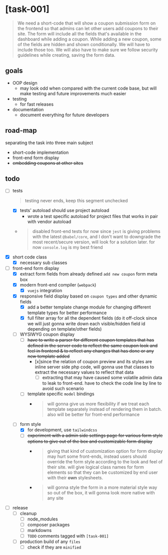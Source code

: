 # [task-001]

> We need a short-code that will show a coupon submission form on the frontend so that admins can let other users add coupons to their site. The form will include all the fields that's available in the dashboard while adding a coupon. While adding a new coupon, some of the fields are hidden and shown conditionally. We will have to include those too. We will also have to make sure we follow security guidelines while creating, saving the form data.


## goals
- OOP design
    - may look odd when compared with the current code base, but will make testing and future improvements much easier
- testing
    - for fast releases
- documentation
    - document everything for future developers
 
## road-map
separating the task into three main subject

 - short-code implementation
 - front-end form display
 - ~~embedding coupons at other sites~~
 
 ## todo
- [ ] tests
    > testing never ends, keep this segment unchecked
    - [x] tests' autoload should use project autoload
        - wrote a test specific autoload for project files that works in pair with vendor autoload
    - > disabled front-end tests for now since `jest` is giving problems with the latest `@babel/core`, and I don't want to downgrade the most recent/secure version, will look for a solution later. for now `console.log` is my best friend
- [x] short code class
    - [x] necessary sub classes
- [ ] front-end form display
    - [x] extract form fields from already defined `add new coupon` form meta box
    - [x] modern front-end compiler (`webpack`)
        - [x] `vuejs` integration
    - [x] responsive field display based on `coupon types` and other dynamic fields
        - [x] add a better template change module for changing different template types for better performance
        - [x] full filter array for all the dependent fields (do it off-clock since we will just gonna write down each visible/hidden field id depending on template/other fields)
    - [ ] WYSIWYG coupon display
        - [ ] ~~have to write a parser for different coupon templates that has defined in the server code to reflect the same coupon look and feel in frontend & to reflect any changes that has done or any new template added~~
            - [x]since the relation of coupon preview and its styles are inline server side php code, will gonna use that classes to extract the necessary values to reflect that data
                - [ ] extracting that may have caused some volatile admin data to leak to front-end. have to check the code line by line to avoid such scenario
         - [ ] template specific `model` bindings
            - > will gonna give us more flexibility if we treat each template separately instead of rendering them in batch. also will be better for front-end performance
    - [ ] form style
        - [x] for development, use `tailwindcss`
        - [ ] ~~experiment with a admin side settings page for various form style options to give out of the box and customizable form display~~
             - > giving that kind of customization option for form display may hurt some front-ends, instead users should override the form style according to the look and feel of their site. will give logical class names for form elements so that they can be customized by end user with their **own** stylesheets.
            -  > will gonna style the form in a more material style way so out of the box, it will gonna look more native with any site 
- [ ] release
    - [ ] cleanup
        - [ ] node_modules
        - [ ] composer packages
        - [ ] markdowns
        - [ ] `TODO` comments tagged with `[task-001]`
     - [ ] production build of any `files`
        - [ ] check if they are `minified`
